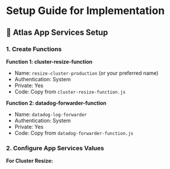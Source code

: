 # Setup Guide for Implementation

## 🔧 Atlas App Services Setup

### 1. Create Functions

**Function 1: cluster-resize-function**
- Name: `resize-cluster-production` (or your preferred name)
- Authentication: System
- Private: Yes
- Code: Copy from `cluster-resize-function.js`

**Function 2: datadog-forwarder-function**  
- Name: `datadog-log-forwarder`
- Authentication: System
- Private: Yes
- Code: Copy from `datadog-forwarder-function.js`

### 2. Configure App Services Values

**For Cluster Resize:**
